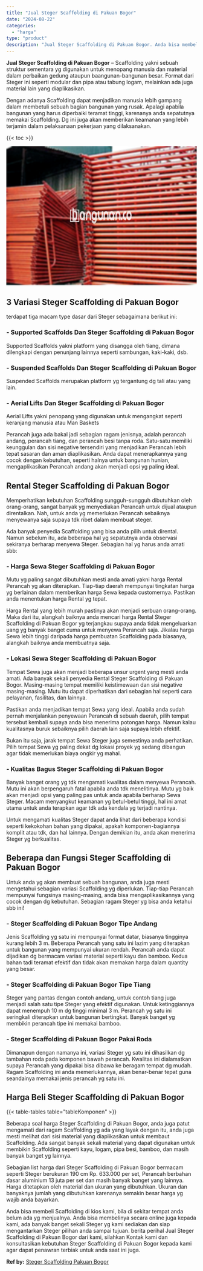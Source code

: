 ```yaml
---
title: "Jual Steger Scaffolding di Pakuan Bogor"
date: "2024-08-22"
categories: 
  - "harga"
type: "product"
description: "Jual Steger Scaffolding di Pakuan Bogor. Anda bisa membeli Scaffolding di kios kami, bila di sekitar tempat anda belum ada yg menjualnya. Anda bisa membeliny..."
---
```


**Jual Steger Scaffolding di Pakuan Bogor** – Scaffolding yakni sebuah struktur sementara yg digunakan untuk menopang manusia dan material dalam perbaikan gedung ataupun baangunan-bangunan besar. Format dari Steger ini seperti modular dan pipa atau tabung logam, melainkan ada juga material lain yang diaplikasikan.

Dengan adanya Scaffolding dapat menjadikan manusia lebih gampang dalam membetuli sebuah bagian bangunan yang rusak. Apalagi apabila bangunan yang harus diperbaiki teramat tinggi, karenanya anda sepatutnya memakai Scaffolding. Dg ini juga akan memberikan keamanan yang lebih terjamin dalam pelaksanaan pekerjaan yang dilaksanakan.

{{< toc >}}

![Jual Steger Scaffolding di Pakuan Bogor](/images/sewa-scaffolding-steger-16.png)

## 3 Variasi Steger Scaffolding di Pakuan Bogor

terdapat tiga macam type dasar dari Steger sebagaimana berikut ini:

### \- Supported Scaffolds Dan Steger Scaffolding di Pakuan Bogor

Supported Scaffolds yakni platform yang disangga oleh tiang, dimana dilengkapi dengan penunjang lainnya seperti sambungan, kaki-kaki, dsb.

### \- Suspended Scaffolds Dan Steger Scaffolding di Pakuan Bogor

Suspended Scaffolds merupakan platform yg tergantung dg tali atau yang lain.

### \- Aerial Lifts Dan Steger Scaffolding di Pakuan Bogor

Aerial Lifts yakni penopang yang digunakan untuk mengangkat seperti keranjang manusia atau Man Baskets

Perancah juga ada bakal jadi sebagian ragam jenisnya, adalah perancah andang, perancah tiang, dan perancah besi tanpa roda. Satu-satu memiliki keunggulan dan sisi negative tersendiri yang menjadikan Perancah lebih tepat sasaran dan aman diaplikasikan. Anda dapat menerapkannya yang cocok dengan kebutuhan, seperti halnya untuk bangunan hunian, mengaplikasikan Perancah andang akan menjadi opsi yg paling ideal.

## Rental Steger Scaffolding di Pakuan Bogor

Memperhatikan kebutuhan Scaffolding sungguh-sungguh dibutuhkan oleh orang-orang, sangat banyak yg menyediakan Perancah untuk dijual ataupun direntalkan. Nah, untuk anda yg memerlukan Perancah sebaiknya menyewanya saja supaya tdk ribet dalam membuat steger.

Ada banyak penyedia Scaffolding yang bisa anda pilih untuk dirental. Namun sebelum itu, ada beberapa hal yg sepatutnya anda observasi sekiranya berharap menyewa Steger. Sebagian hal yg harus anda amati sbb:

### \- Harga Sewa Steger Scaffolding di Pakuan Bogor

Mutu yg paling sangat dibutuhkan mesti anda amati yakni harga Rental Perancah yg akan diterapkan. Tiap-tiap daerah mempunyai tingkatan harga yg berlainan dalam memberikan harga Sewa kepada customernya. Pastikan anda menentukan harga Rental yg tepat.

Harga Rental yang lebih murah pastinya akan menjadi serbuan orang-orang. Maka dari itu, alangkah baiknya anda mencari harga Rental Steger Scaffolding di Pakuan Bogor yg terjangkau supaya anda tidak mengeluarkan uang yg banyak banget cuma untuk menyewa Perancah saja. Jikalau harga Sewa lebih tinggi daripada harga pembuatan Scaffolding pada biasanya, alangkah baiknya anda membuatnya saja.

### \- Lokasi Sewa Steger Scaffolding di Pakuan Bogor

Tempat Sewa juga akan menjadi beberapa unsur urgent yang mesti anda amati. Ada banyak sekali penyedia Rental Steger Scaffolding di Pakuan Bogor. Masing-masing tempat memiliki keistimewaan dan sisi negative masing-masing. Mutu itu dapat diperhatikan dari sebagian hal seperti cara pelayanan, fasilitas, dan lainnya.

Pastikan anda menjadikan tempat Sewa yang ideal. Apabila anda sudah pernah menjalankan penyewaan Perancah di sebuah daerah, pilih tempat tersebut kembali supaya anda bisa menerima potongan harga. Namun kalau kualitasnya buruk sebaiknya pilih daerah lain saja supaya lebih efektif.

Bukan itu saja, jarak tempat Sewa Steger juga semestinya anda perhatikan. Pilih tempat Sewa yg paling dekat dg lokasi proyek yg sedang dibangun agar tidak memerlukan biaya ongkir yg mahal.

### \- Kualitas Bagus Steger Scaffolding di Pakuan Bogor

Banyak banget orang yg tdk mengamati kwalitas dalam menyewa Perancah. Mutu ini akan berpengaruh fatal apabila anda tdk menelitinya. Mutu yg baik akan menjadi opsi yang paling pas untuk anda apabila berharap Sewa Steger. Macam menyangkut keamanan yg betul-betul tinggi, hal ini amat utama untuk anda terapkan agar tdk ada kendala yg terjadi nantinya.

Untuk mengamati kualitas Steger dapat anda lihat dari beberapa kondisi seperti kekokohan bahan yang dipakai, apakah komponen-bagiannya komplit atau tdk, dan hal lainnya. Dengan demikian itu, anda akan menerima Steger yg berkualitas.

## Beberapa dan Fungsi Steger Scaffolding di Pakuan Bogor

Untuk anda yg akan membuat sebuah bangunan, anda juga mesti mengetahui sebagian variasi Scaffolding yg diperlukan. Tiap-tiap Perancah mempunyai fungsinya masing-masing, anda bisa mengaplikasikannya yang cocok dengan dg kebutuhan. Sebagian ragam Steger yg bisa anda ketahui sbb ini!

### \- Steger Scaffolding di Pakuan Bogor Tipe Andang

Jenis Scaffolding yg satu ini mempunyai format datar, biasanya tingginya kurang lebih 3 m. Beberapa Perancah yang satu ini lazim yang diterapkan untuk bangunan yang mempunyai ukuran rendah. Perancah anda dapat dijadikan dg bermacam variasi material seperti kayu dan bamboo. Kedua bahan tadi teramat efektif dan tidak akan memakan harga dalam quantity yang besar.

### \- Steger Scaffolding di Pakuan Bogor Tipe Tiang

Steger yang pantas dengan contoh andang, untuk contoh tiang juga menjadi salah satu tipe Steger yang efektif digunakan. Untuk ketinggiannya dapat menempuh 10 m dg tinggi minimal 3 m. Perancah yg satu ini seringkali diterapkan untuk bangunan bertingkat. Banyak banget yg membikin perancah tipe ini memakai bamboo.

### \- Steger Scaffolding di Pakuan Bogor Pakai Roda

Dimanapun dengan namanya ini, variasi Steger yg satu ini dihasilkan dg tambahan roda pada komponen bawah perancah. Kwalitas ini dialamatkan supaya Perancah yang dipakai bisa dibawa ke beragam tempat dg mudah. Ragam Scaffolding ini anda memerlukannya, akan benar-benar tepat guna seandainya memakai jenis perancah yg satu ini.

## Harga Beli Steger Scaffolding di Pakuan Bogor

{{< table-tables table="tableKomponen" >}}

Beberapa soal harga Steger Scaffolding di Pakuan Bogor, anda juga patut mengamati dari ragam Scaffolding yg ada yang layak dengan itu, anda juga mesti melihat dari sisi material yang diaplikasikan untuk membaut Scaffolding. Ada sangat banyak sekali material yang dapat digunakan untuk membikin Scaffolding seperti kayu, logam, pipa besi, bamboo, dan masih banyak banget yg lainnya.

Sebagian list harga dari Steger Scaffolding di Pakuan Bogor bermacam seperti Steger berukuran 190 cm Rp. 633.000 per set, Perancah berbahan dasar aluminium 13 juta per set dan masih banyak banget yang lainnya. Harga ditetapkan oleh material dan ukuran yang dibutuhkan. Ukuran dan banyaknya jumlah yang dibutuhkan karenanya semakin besar harga yg wajib anda bayarkan.

Anda bisa membeli Scaffolding di kios kami, bila di sekitar tempat anda belum ada yg menjualnya. Anda bisa membelinya secara online juga kepada kami, ada banyak banget sekali Steger yg kami sediakan dan siap mengantarkan Steger pilihan anda sampai tujuan. berita perihal Jual Steger Scaffolding di Pakuan Bogor dari kami, silahkan Kontak kami dan konsultasikan kebutuhan Steger Scaffolding di Pakuan Bogor kepada kami agar dapat penawran terbiak untuk anda saat ini juga.

**Ref by:** [Steger Scaffolding Pakuan Bogor](https://id.wikipedia.org/wiki/Steger)
